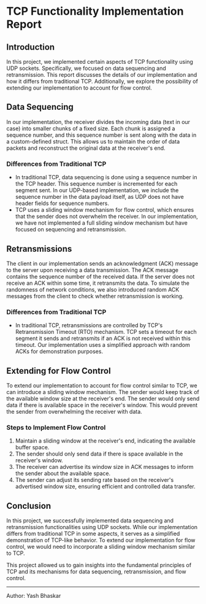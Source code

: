 # TCP Functionality Implementation Report

## Introduction
In this project, we implemented certain aspects of TCP functionality using UDP sockets. Specifically, we focused on data sequencing and retransmission. This report discusses the details of our implementation and how it differs from traditional TCP. Additionally, we explore the possibility of extending our implementation to account for flow control.

## Data Sequencing
In our implementation, the receiver divides the incoming data (text in our case) into smaller chunks of a fixed size. Each chunk is assigned a sequence number, and this sequence number is sent along with the data in a custom-defined struct. This allows us to maintain the order of data packets and reconstruct the original data at the receiver's end.

### Differences from Traditional TCP
- In traditional TCP, data sequencing is done using a sequence number in the TCP header. This sequence number is incremented for each segment sent. In our UDP-based implementation, we include the sequence number in the data payload itself, as UDP does not have header fields for sequence numbers.
- TCP uses a sliding window mechanism for flow control, which ensures that the sender does not overwhelm the receiver. In our implementation, we have not implemented a full sliding window mechanism but have focused on sequencing and retransmission.

## Retransmissions
The client in our implementation sends an acknowledgment (ACK) message to the server upon receiving a data transmission. The ACK message contains the sequence number of the received data. If the server does not receive an ACK within some time, it retransmits the data. To simulate the randomness of network conditions, we also introduced random ACK messages from the client to check whether retransmission is working.

### Differences from Traditional TCP
- In traditional TCP, retransmissions are controlled by TCP's Retransmission Timeout (RTO) mechanism. TCP sets a timeout for each segment it sends and retransmits if an ACK is not received within this timeout. Our implementation uses a simplified approach with random ACKs for demonstration purposes.

## Extending for Flow Control
To extend our implementation to account for flow control similar to TCP, we can introduce a sliding window mechanism. The sender would keep track of the available window size at the receiver's end. The sender would only send data if there is available space in the receiver's window. This would prevent the sender from overwhelming the receiver with data.

### Steps to Implement Flow Control
1. Maintain a sliding window at the receiver's end, indicating the available buffer space.
2. The sender should only send data if there is space available in the receiver's window.
3. The receiver can advertise its window size in ACK messages to inform the sender about the available space.
4. The sender can adjust its sending rate based on the receiver's advertised window size, ensuring efficient and controlled data transfer.

## Conclusion
In this project, we successfully implemented data sequencing and retransmission functionalities using UDP sockets. While our implementation differs from traditional TCP in some aspects, it serves as a simplified demonstration of TCP-like behavior. To extend our implementation for flow control, we would need to incorporate a sliding window mechanism similar to TCP.

This project allowed us to gain insights into the fundamental principles of TCP and its mechanisms for data sequencing, retransmission, and flow control.

---
Author: Yash Bhaskar
